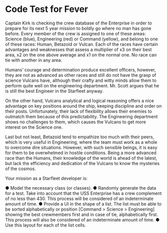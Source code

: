 # Code Test for Fever

Captain Kirk is checking the crew database of the Enterprise in order to prepare for its next 5
year mission to boldly go where no man has gone before. Every member of the crew is assigned
to one of these areas: Science (blue), Engineering (red) or Command (yellow), and belong to
one of these races: Human, Betazoid or Vulcan. Each of the races have certain advantages and
weaknesses that assess a multiplier of x3 on their best area, x2 on the one above average and
x1 on the normal one. No race can tie with another in any area.

Humans’ courage and determination produce excellent officers, however, they are not as
advanced as other races and still do not have the grasp of science Vulcans have, although their
crafty and witty minds allow them to perform quite well on the engineering department. Mr. Scott
argues that he is still the best Engineer in the Starfleet anyway.

On the other hand, Vulcans analytical and logical reasoning offers a nice advantage on key
positions around the ship, keeping discipline and order on their posts. Unfortunately, their lack of
flexibility allows their enemies to outmatch them because of this predictability. The Engineering
department shows no challenges to them, which causes the Vulcans to get more interest on the
Science one.

Last but not least, Betazoid tend to empathize too much with their peers, which is very useful in
Engineering, where the team must work as a whole to overcome dire situations. However, with
such sensible beings, it is easy for them to be overwhelmed in hostile conditions. Being a more
advanced race than the Humans, their knowledge of the world is ahead of the latest, but lack the
efficiency and dedication of the Vulcans to know the mysteries of the cosmos.

Your mission as a Starfleet developer is:

● Model the necessary class (or classes).
● Randomly generate the data for a test. Take into account that the USS Enterprise has a
crew complement of no less than 430. This process will be considered of an
indeterminate amount of time.
● Provide a UI in the shape of a list. The list must be able to be sorted alphabetically or
position [Command > Science > Engineering] showing the best crewmembers first and
in case of tie, alphabetically first. This process will also be considered of an
indeterminate amount of time.
● Use this layout for each of the list cells.
